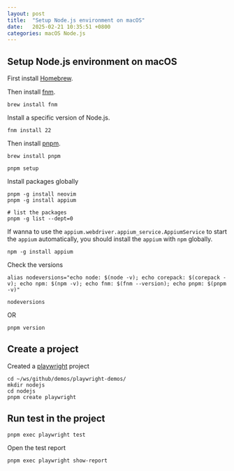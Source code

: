 ```yaml
---
layout: post
title:  "Setup Node.js environment on macOS"
date:   2025-02-21 10:35:51 +0800
categories: macOS Node.js
---
```

## Setup Node.js environment on macOS

First install [Homebrew](https://brew.sh/).

Then install [fnm](https://github.com/Schniz/fnm).

```shell
brew install fnm
```

Install a specific version of Node.js.

```shell
fnm install 22
```

Then install [pnpm](https://pnpm.io/installation).

```shell
brew install pnpm

pnpm setup
```

Install packages globally

```shell
pnpm -g install neovim
pnpm -g install appium

# list the packages
pnpm -g list --dept=0
```

If wanna to use the `appium.webdriver.appium_service.AppiumService` to start the `appium` automatically, you should install the `appium` with `npm` globally.

```shell
npm -g install appium
```


Check the versions

```shell
alias nodeversions="echo node: $(node -v); echo corepack: $(corepack -v); echo npm: $(npm -v); echo fnm: $(fnm --version); echo pnpm: $(pnpm -v)"

nodeversions
```

OR

```shell
pnpm version
```

## Create a project

Created a [playwright](https://playwright.dev/docs/intro) project

```shell
cd ~/ws/github/demos/playwright-demos/
mkdir nodejs
cd nodejs
pnpm create playwright
```

## Run test in the project


```shell
pnpm exec playwright test
```

Open the test report

```shell
pnpm exec playwright show-report
```
